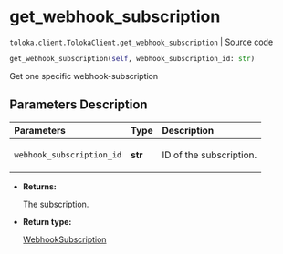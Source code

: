 # get_webhook_subscription
`toloka.client.TolokaClient.get_webhook_subscription` | [Source code](https://github.com/Toloka/toloka-kit/blob/v1.1.1/src/client/__init__.py#L3390)

```python
get_webhook_subscription(self, webhook_subscription_id: str)
```

Get one specific webhook-subscription

## Parameters Description

| Parameters | Type | Description |
| :----------| :----| :-----------|
`webhook_subscription_id`|**str**|<p>ID of the subscription.</p>

* **Returns:**

  The subscription.

* **Return type:**

  [WebhookSubscription](toloka.client.webhook_subscription.WebhookSubscription.md)
